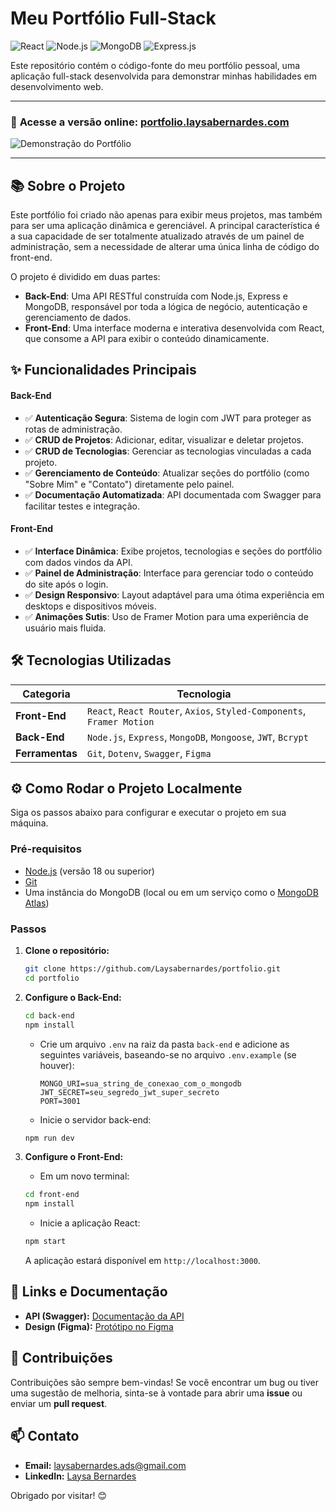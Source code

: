 # Meu Portfólio Full-Stack

![React](https://img.shields.io/badge/React-20232A?style=for-the-badge&logo=react&logoColor=61DAFB)
![Node.js](https://img.shields.io/badge/Node.js-339933?style=for-the-badge&logo=nodedotjs&logoColor=white)
![MongoDB](https://img.shields.io/badge/MongoDB-47A248?style=for-the-badge&logo=mongodb&logoColor=white)
![Express.js](https://img.shields.io/badge/express.js-000000?style=for-the-badge&logo=express&logoColor=white)

Este repositório contém o código-fonte do meu portfólio pessoal, uma aplicação full-stack desenvolvida para demonstrar minhas habilidades em desenvolvimento web.

---

### 🚀 **Acesse a versão online:** [portfolio.laysabernardes.com](https://laysabernardes.github.io/portfolio/)

![Demonstração do Portfólio](front-end/src/assets/site.gif)

---

## 📚 Sobre o Projeto

Este portfólio foi criado não apenas para exibir meus projetos, mas também para ser uma aplicação dinâmica e gerenciável. A principal característica é a sua capacidade de ser totalmente atualizado através de um painel de administração, sem a necessidade de alterar uma única linha de código do front-end.

O projeto é dividido em duas partes:
- **Back-End**: Uma API RESTful construída com Node.js, Express e MongoDB, responsável por toda a lógica de negócio, autenticação e gerenciamento de dados.
- **Front-End**: Uma interface moderna e interativa desenvolvida com React, que consome a API para exibir o conteúdo dinamicamente.

## ✨ Funcionalidades Principais

#### Back-End
- ✅ **Autenticação Segura**: Sistema de login com JWT para proteger as rotas de administração.
- ✅ **CRUD de Projetos**: Adicionar, editar, visualizar e deletar projetos.
- ✅ **CRUD de Tecnologias**: Gerenciar as tecnologias vinculadas a cada projeto.
- ✅ **Gerenciamento de Conteúdo**: Atualizar seções do portfólio (como "Sobre Mim" e "Contato") diretamente pelo painel.
- ✅ **Documentação Automatizada**: API documentada com Swagger para facilitar testes e integração.

#### Front-End
- ✅ **Interface Dinâmica**: Exibe projetos, tecnologias e seções do portfólio com dados vindos da API.
- ✅ **Painel de Administração**: Interface para gerenciar todo o conteúdo do site após o login.
- ✅ **Design Responsivo**: Layout adaptável para uma ótima experiência em desktops e dispositivos móveis.
- ✅ **Animações Sutis**: Uso de Framer Motion para uma experiência de usuário mais fluida.

## 🛠️ Tecnologias Utilizadas

| Categoria | Tecnologia |
|-----------|-----------------------------------------------------------------|
| **Front-End** | `React`, `React Router`, `Axios`, `Styled-Components`, `Framer Motion` |
| **Back-End** | `Node.js`, `Express`, `MongoDB`, `Mongoose`, `JWT`, `Bcrypt` |
| **Ferramentas** | `Git`, `Dotenv`, `Swagger`, `Figma` |

## ⚙️ Como Rodar o Projeto Localmente

Siga os passos abaixo para configurar e executar o projeto em sua máquina.

### Pré-requisitos
- [Node.js](https://nodejs.org/en/) (versão 18 ou superior)
- [Git](https://git-scm.com/)
- Uma instância do MongoDB (local ou em um serviço como o [MongoDB Atlas](https://www.mongodb.com/cloud/atlas))

### Passos

1.  **Clone o repositório:**
    ```bash
    git clone https://github.com/Laysabernardes/portfolio.git
    cd portfolio
    ```

2.  **Configure o Back-End:**
    ```bash
    cd back-end
    npm install
    ```
    - Crie um arquivo `.env` na raiz da pasta `back-end` e adicione as seguintes variáveis, baseando-se no arquivo `.env.example` (se houver):
      ```
      MONGO_URI=sua_string_de_conexao_com_o_mongodb
      JWT_SECRET=seu_segredo_jwt_super_secreto
      PORT=3001
      ```
    - Inicie o servidor back-end:
    ```bash
    npm run dev
    ```

3.  **Configure o Front-End:**
    - Em um novo terminal:
    ```bash
    cd front-end
    npm install
    ```
    - Inicie a aplicação React:
    ```bash
    npm start
    ```
    A aplicação estará disponível em `http://localhost:3000`.

## 📄 Links e Documentação

- **API (Swagger):** [Documentação da API](https://portfolio-37lf.onrender.com/doc/)
- **Design (Figma):** [Protótipo no Figma](https://www.figma.com/design/eZSWl1162WYf4Eoc2PHlMU/Portfolio?node-id=0-1&t=hE4Zgy1SOqmNGKnm-1)

## 🌟 Contribuições

Contribuições são sempre bem-vindas! Se você encontrar um bug ou tiver uma sugestão de melhoria, sinta-se à vontade para abrir uma **issue** ou enviar um **pull request**.

## 📫 Contato

- **Email:** laysabernardes.ads@gmail.com
- **LinkedIn:** [Laysa Bernardes](https://www.linkedin.com/in/laysabernardes/)

Obrigado por visitar! 😊
